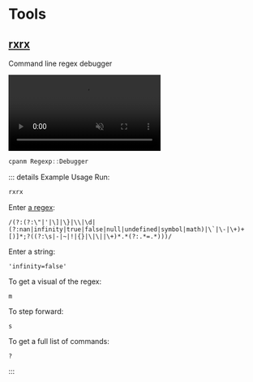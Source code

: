 # Tools

## [rxrx](https://metacpan.org/pod/rxrx)

Command line regex debugger

<video autoplay muted loop playsinline>
  <source src="/files/windows/tools/rxrx.mp4" type="video/mp4">
</video>

```ps1
cpanm Regexp::Debugger
```

::: details Example Usage
Run:

```ps1
rxrx
```

Enter [a regex](https://blog.cloudflare.com/details-of-the-cloudflare-outage-on-july-2-2019):

```
/(?:(?:\"|'|\]|\}|\\|\d|(?:nan|infinity|true|false|null|undefined|symbol|math)|\`|\-|\+)+[)]*;?((?:\s|-|~|!|{}|\|\||\+)*.*(?:.*=.*)))/
```

Enter a string:

```
'infinity=false'
```

To get a visual of the regex:

```
m
```

To step forward:

```
s
```

To get a full list of commands:

```
?
```
:::
